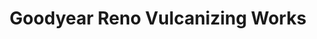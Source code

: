 ---
title: "Goodyear Reno Vulcanizing Works"
url: /reno/goodyear-reno-vulcanizing-works/
shop: car repair
---